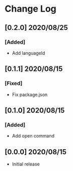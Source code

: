 # Change Log

## [0.2.0] 2020/08/25

### [Added]

- Add languageId

## [0.1.1] 2020/08/15

### [Fixed]

- Fix package.json

## [0.1.0] 2020/08/15

### [Added]

- Add open command

## [0.0.0] 2020/08/15

- Initial release
